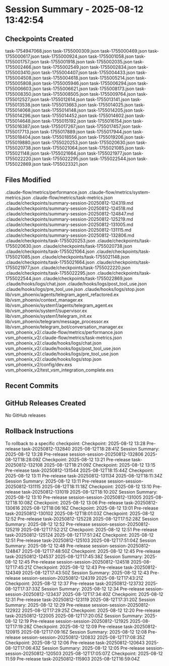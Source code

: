# Session Summary - 2025-08-12 13:42:54

## Checkpoints Created
task-1754947068.json
task-1755000309.json
task-1755000469.json
task-1755000617.json
task-1755000924.json
task-1755001058.json
task-1755001757.json
task-1755001918.json
task-1755002035.json
task-1755002466.json
task-1755002549.json
task-1755002834.json
task-1755003410.json
task-1755004407.json
task-1755004433.json
task-1755004508.json
task-1755004618.json
task-1755005214.json
task-1755005808.json
task-1755005946.json
task-1755006294.json
task-1755006603.json
task-1755006621.json
task-1755008173.json
task-1755008350.json
task-1755008505.json
task-1755009764.json
task-1755012527.json
task-1755012614.json
task-1755013141.json
task-1755013538.json
task-1755013663.json
task-1755014025.json
task-1755014068.json
task-1755014148.json
task-1755014205.json
task-1755014296.json
task-1755014452.json
task-1755014602.json
task-1755014648.json
task-1755015192.json
task-1755016154.json
task-1755016387.json
task-1755017267.json
task-1755017457.json
task-1755017713.json
task-1755017889.json
task-1755017944.json
task-1755018404.json
task-1755018556.json
task-1755019206.json
task-1755019880.json
task-1755020253.json
task-1755020630.json
task-1755020738.json
task-1755021064.json
task-1755021085.json
task-1755021148.json
task-1755021664.json
task-1755021977.json
task-1755022220.json
task-1755022295.json
task-1755022544.json
task-1755022869.json
task-1755023321.json

## Files Modified
.claude-flow/metrics/performance.json
.claude-flow/metrics/system-metrics.json
.claude-flow/metrics/task-metrics.json
.claude/checkpoints/summary-session-20250812-124319.md
.claude/checkpoints/summary-session-20250812-124518.md
.claude/checkpoints/summary-session-20250812-124847.md
.claude/checkpoints/summary-session-20250812-125219.md
.claude/checkpoints/summary-session-20250812-131005.md
.claude/checkpoints/summary-session-20250812-131115.md
.claude/checkpoints/summary-session-20250812-132806.md
.claude/checkpoints/task-1755020253.json
.claude/checkpoints/task-1755020630.json
.claude/checkpoints/task-1755020738.json
.claude/checkpoints/task-1755021064.json
.claude/checkpoints/task-1755021085.json
.claude/checkpoints/task-1755021148.json
.claude/checkpoints/task-1755021664.json
.claude/checkpoints/task-1755021977.json
.claude/checkpoints/task-1755022220.json
.claude/checkpoints/task-1755022295.json
.claude/checkpoints/task-1755022544.json
.claude/checkpoints/task-1755022869.json
.claude/hooks/logs/chat.json
.claude/hooks/logs/post_tool_use.json
.claude/hooks/logs/pre_tool_use.json
.claude/hooks/logs/stop.json
lib/vsm_phoenix/agents/telegram_agent_refactored.ex
lib/vsm_phoenix/context_manager.ex
lib/vsm_phoenix/system1/agents/telegram_agent.ex
lib/vsm_phoenix/system1/supervisor.ex
lib/vsm_phoenix/system1/telegram_init.ex
lib/vsm_phoenix/telegram/message_processor.ex
lib/vsm_phoenix/telegram_bot/conversation_manager.ex
vsm_phoenix_v2/.claude-flow/metrics/performance.json
vsm_phoenix_v2/.claude-flow/metrics/task-metrics.json
vsm_phoenix_v2/.claude/hooks/logs/chat.json
vsm_phoenix_v2/.claude/hooks/logs/post_tool_use.json
vsm_phoenix_v2/.claude/hooks/logs/pre_tool_use.json
vsm_phoenix_v2/.claude/hooks/logs/stop.json
vsm_phoenix_v2/config/dev.exs
vsm_phoenix_v2/test_vsm_integration_complete.exs

## Recent Commits


## GitHub Releases Created
No GitHub releases

## Rollback Instructions
To rollback to a specific checkpoint:
Checkpoint: 2025-08-12 13:28	Pre-release	task-20250812-132840	2025-08-12T18:28:41Z
Session Summary: 2025-08-12 13:28	Pre-release	session-session-20250812-132806	2025-08-12T18:28:09Z
Checkpoint: 2025-08-12 13:21	Pre-release	task-20250812-132108	2025-08-12T18:21:09Z
Checkpoint: 2025-08-12 13:15	Pre-release	task-20250812-131544	2025-08-12T18:15:44Z
Checkpoint: 2025-08-12 13:11	Pre-release	task-20250812-131134	2025-08-12T18:11:34Z
Session Summary: 2025-08-12 13:11	Pre-release	session-session-20250812-131115	2025-08-12T18:11:18Z
Checkpoint: 2025-08-12 13:10	Pre-release	task-20250812-131019	2025-08-12T18:10:20Z
Session Summary: 2025-08-12 13:10	Pre-release	session-session-20250812-131005	2025-08-12T18:10:08Z
Checkpoint: 2025-08-12 13:06	Pre-release	task-20250812-130616	2025-08-12T18:06:16Z
Checkpoint: 2025-08-12 13:01	Pre-release	task-20250812-130102	2025-08-12T18:01:03Z
Checkpoint: 2025-08-12 12:52	Pre-release	task-20250812-125228	2025-08-12T17:52:28Z
Session Summary: 2025-08-12 12:52	Pre-release	session-session-20250812-125219	2025-08-12T17:52:21Z
Checkpoint: 2025-08-12 12:51	Pre-release	task-20250812-125124	2025-08-12T17:51:24Z
Checkpoint: 2025-08-12 12:51	Pre-release	task-20250812-125103	2025-08-12T17:51:04Z
Session Summary: 2025-08-12 12:48	Pre-release	session-session-20250812-124847	2025-08-12T17:48:50Z
Checkpoint: 2025-08-12 12:45	Pre-release	task-20250812-124537	2025-08-12T17:45:38Z
Session Summary: 2025-08-12 12:45	Pre-release	session-session-20250812-124518	2025-08-12T17:45:21Z
Checkpoint: 2025-08-12 12:43	Pre-release	task-20250812-124349	2025-08-12T17:43:50Z
Session Summary: 2025-08-12 12:43	Pre-release	session-session-20250812-124319	2025-08-12T17:43:21Z
Checkpoint: 2025-08-12 12:37	Pre-release	task-20250812-123732	2025-08-12T17:37:33Z
Session Summary: 2025-08-12 12:34	Pre-release	session-session-20250812-123437	2025-08-12T17:34:40Z
Checkpoint: 2025-08-12 12:31	Pre-release	task-20250812-123119	2025-08-12T17:31:20Z
Session Summary: 2025-08-12 12:29	Pre-release	session-session-20250812-122922	2025-08-12T17:29:25Z
Checkpoint: 2025-08-12 12:20	Pre-release	task-20250812-122005	2025-08-12T17:20:05Z
Session Summary: 2025-08-12 12:19	Pre-release	session-session-20250812-121925	2025-08-12T17:19:28Z
Checkpoint: 2025-08-12 12:09	Pre-release	task-20250812-120915	2025-08-12T17:09:16Z
Session Summary: 2025-08-12 12:08	Pre-release	session-session-20250812-120832	2025-08-12T17:08:35Z
Checkpoint: 2025-08-12 12:06	Pre-release	task-20250812-120643	2025-08-12T17:06:43Z
Session Summary: 2025-08-12 12:05	Pre-release	session-session-20250812-120503	2025-08-12T17:05:07Z
Checkpoint: 2025-08-12 11:59	Pre-release	task-20250812-115903	2025-08-12T16:59:04Z

